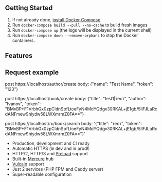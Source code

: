 ## Getting Started

1. If not already done, [install Docker Compose](https://docs.docker.com/compose/install/)
2. Run `docker-compose build --pull --no-cache` to build fresh images
3. Run `docker-compose up` (the logs will be displayed in the current shell)
4. Run `docker-compose down --remove-orphans` to stop the Docker containers.
## Features

## Request example
post https://localhost/author/create
body: {"name": "Test Name", "token": "123"}

post https://localhost/book/create
body: {"title": "test1|тест", "author": "Ivanov", "token": "BMvBP+F1VrbhGx0zpCIdnSpfLtoeFyN4MdYQdgv30RKAL+jE1gb/5llFJLaRcdANFmew9hiydw58LWXmrmZ0FA=="}

post https://localhost/ru/book/search
body: '{"title": "тест", "token": "BMvBP+F1VrbhGx0zpCIdnSpfLtoeFyN4MdYQdgv30RKAL+jE1gb/5llFJLaRcdANFmew9hiydw58LWXmrmZ0FA=="}'

* Production, development and CI ready
* Automatic HTTPS (in dev and in prod!)
* HTTP/2, HTTP/3 and [Preload](https://symfony.com/doc/current/web_link.html) support
* Built-in [Mercure](https://symfony.com/doc/current/mercure.html) hub
* [Vulcain](https://vulcain.rocks) support
* Just 2 services (PHP FPM and Caddy server)
* Super-readable configuration
